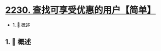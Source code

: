 # [2230. 查找可享受优惠的用户【简单】](https://github.com/Tdahuyou/TNotes.leetcode/tree/main/notes/2230.%20%E6%9F%A5%E6%89%BE%E5%8F%AF%E4%BA%AB%E5%8F%97%E4%BC%98%E6%83%A0%E7%9A%84%E7%94%A8%E6%88%B7%E3%80%90%E7%AE%80%E5%8D%95%E3%80%91)

<!-- region:toc -->

- [1. 📝 概述](#1--概述)

<!-- endregion:toc -->

## 1. 📝 概述
